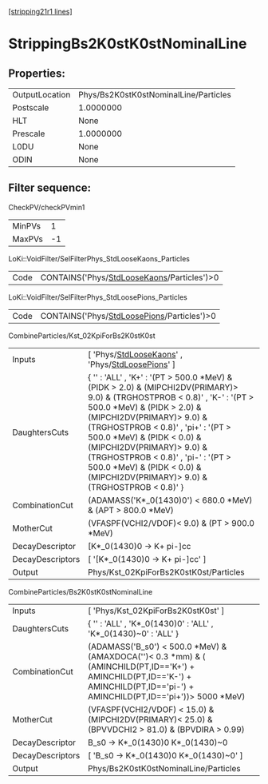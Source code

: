 [[stripping21r1 lines]](./stripping21r1-index)

# StrippingBs2K0stK0stNominalLine

## Properties:

|                |                                       |
|----------------|---------------------------------------|
| OutputLocation | Phys/Bs2K0stK0stNominalLine/Particles |
| Postscale      | 1.0000000                             |
| HLT            | None                                  |
| Prescale       | 1.0000000                             |
| L0DU           | None                                  |
| ODIN           | None                                  |

## Filter sequence:

CheckPV/checkPVmin1

|        |     |
|--------|-----|
| MinPVs | 1   |
| MaxPVs | -1  |

LoKi::VoidFilter/SelFilterPhys_StdLooseKaons_Particles

|      |                                                                                              |
|------|----------------------------------------------------------------------------------------------|
| Code | CONTAINS('Phys/[StdLooseKaons](./stripping21r1-commonparticles-stdloosekaons)/Particles')\>0 |

LoKi::VoidFilter/SelFilterPhys_StdLoosePions_Particles

|      |                                                                                              |
|------|----------------------------------------------------------------------------------------------|
| Code | CONTAINS('Phys/[StdLoosePions](./stripping21r1-commonparticles-stdloosepions)/Particles')\>0 |

CombineParticles/Kst_02KpiForBs2K0stK0st

|                  |                                                                                                                                                                                                                                                                                                                                                                                                                              |
|------------------|------------------------------------------------------------------------------------------------------------------------------------------------------------------------------------------------------------------------------------------------------------------------------------------------------------------------------------------------------------------------------------------------------------------------------|
| Inputs           | [ 'Phys/[StdLooseKaons](./stripping21r1-commonparticles-stdloosekaons)' , 'Phys/[StdLoosePions](./stripping21r1-commonparticles-stdloosepions)' ]                                                                                                                                                                                                                                                                          |
| DaughtersCuts    | { '' : 'ALL' , 'K+' : '(PT \> 500.0 \*MeV) & (PIDK \> 2.0) & (MIPCHI2DV(PRIMARY)\> 9.0) & (TRGHOSTPROB \< 0.8)' , 'K-' : '(PT \> 500.0 \*MeV) & (PIDK \> 2.0) & (MIPCHI2DV(PRIMARY)\> 9.0) & (TRGHOSTPROB \< 0.8)' , 'pi+' : '(PT \> 500.0 \*MeV) & (PIDK \< 0.0) & (MIPCHI2DV(PRIMARY)\> 9.0) & (TRGHOSTPROB \< 0.8)' , 'pi-' : '(PT \> 500.0 \*MeV) & (PIDK \< 0.0) & (MIPCHI2DV(PRIMARY)\> 9.0) & (TRGHOSTPROB \< 0.8)' } |
| CombinationCut   | (ADAMASS('K\*\_0(1430)0') \< 680.0 \*MeV) & (APT \> 800.0 \*MeV)                                                                                                                                                                                                                                                                                                                                                             |
| MotherCut        | (VFASPF(VCHI2/VDOF)\< 9.0) & (PT \> 900.0 \*MeV)                                                                                                                                                                                                                                                                                                                                                                             |
| DecayDescriptor  | [K\*\_0(1430)0 -\> K+ pi-]cc                                                                                                                                                                                                                                                                                                                                                                                               |
| DecayDescriptors | [ '[K\*\_0(1430)0 -\> K+ pi-]cc' ]                                                                                                                                                                                                                                                                                                                                                                                       |
| Output           | Phys/Kst_02KpiForBs2K0stK0st/Particles                                                                                                                                                                                                                                                                                                                                                                                       |

CombineParticles/Bs2K0stK0stNominalLine

|                  |                                                                                                                                                                                      |
|------------------|--------------------------------------------------------------------------------------------------------------------------------------------------------------------------------------|
| Inputs           | [ 'Phys/Kst_02KpiForBs2K0stK0st' ]                                                                                                                                                 |
| DaughtersCuts    | { '' : 'ALL' , 'K\*\_0(1430)0' : 'ALL' , 'K\*\_0(1430)~0' : 'ALL' }                                                                                                                  |
| CombinationCut   | (ADAMASS('B_s0') \< 500.0 \*MeV) & (AMAXDOCA('')\< 0.3 \*mm) & ( (AMINCHILD(PT,ID=='K+') + AMINCHILD(PT,ID=='K-') + AMINCHILD(PT,ID=='pi-') + AMINCHILD(PT,ID=='pi+'))\> 5000 \*MeV) |
| MotherCut        | (VFASPF(VCHI2/VDOF) \< 15.0) & (MIPCHI2DV(PRIMARY)\< 25.0) & (BPVVDCHI2 \> 81.0) & (BPVDIRA \> 0.99)                                                                                 |
| DecayDescriptor  | B_s0 -\> K\*\_0(1430)0 K\*\_0(1430)~0                                                                                                                                                |
| DecayDescriptors | [ 'B_s0 -\> K\*\_0(1430)0 K\*\_0(1430)~0' ]                                                                                                                                        |
| Output           | Phys/Bs2K0stK0stNominalLine/Particles                                                                                                                                                |
